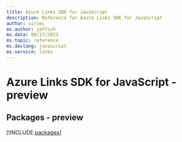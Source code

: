 ```yaml
---
title: Azure Links SDK for JavaScript
description: Reference for Azure Links SDK for JavaScript
author: xirzec
ms.author: jeffish
ms.data: 04/17/2023
ms.topic: reference
ms.devlang: javascript
ms.service: links
---
```

# Azure Links SDK for JavaScript - preview
## Packages - preview
[!INCLUDE [packages](links-index.md)]